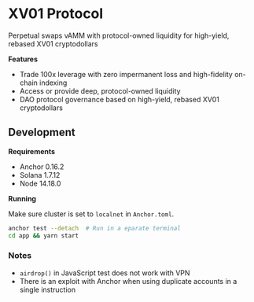 # XV01 Protocol

Perpetual swaps vAMM with protocol-owned liquidity for high-yield, rebased XV01 cryptodollars

**Features**

- Trade 100x leverage with zero impermanent loss and high-fidelity on-chain indexing
- Access or provide deep, protocol-owned liquidity
- DAO protocol governance based on high-yield, rebased XV01 cryptodollars

## Development

**Requirements**

- Anchor 0.16.2
- Solana 1.7.12
- Node 14.18.0

**Running**

Make sure cluster is set to `localnet` in `Anchor.toml`.

```bash
anchor test --detach  # Run in a eparate terminal
cd app && yarn start
```

### Notes

* `airdrop()` in JavaScript test does not work with VPN
* There is an exploit with Anchor when using duplicate accounts in a single instruction
